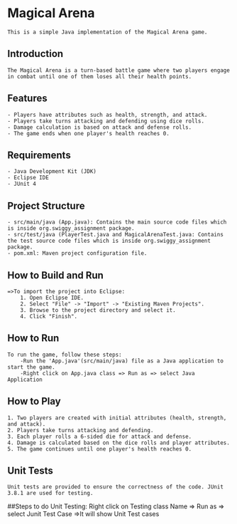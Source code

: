 # Magical Arena
	This is a simple Java implementation of the Magical Arena game.

## Introduction
	The Magical Arena is a turn-based battle game where two players engage in combat until one of them loses all their health points.
	
## Features

	- Players have attributes such as health, strength, and attack.
	- Players take turns attacking and defending using dice rolls.
	- Damage calculation is based on attack and defense rolls.
	- The game ends when one player's health reaches 0.
	
## Requirements
	- Java Development Kit (JDK)
	- Eclipse IDE
	- JUnit 4
	
## Project Structure
	- src/main/java (App.java): Contains the main source code files which is inside org.swiggy_assignment package. 
	- src/test/java (PlayerTest.java and MagicalArenaTest.java: Contains the test source code files which is inside org.swiggy_assignment package. 
	- pom.xml: Maven project configuration file.

## How to Build and Run
	=>To import the project into Eclipse:
		1. Open Eclipse IDE.
		2. Select "File" -> "Import" -> "Existing Maven Projects".
		3. Browse to the project directory and select it.
		4. Click "Finish".
		
## How to Run
	To run the game, follow these steps:
		-Run the 'App.java'(src/main/java) file as a Java application to start the game.
		-Right click on App.java class => Run as => select Java Application
		
## How to Play
	1. Two players are created with initial attributes (health, strength, and attack).
	2. Players take turns attacking and defending.
	3. Each player rolls a 6-sided die for attack and defense.
	4. Damage is calculated based on the dice rolls and player attributes.
	5. The game continues until one player's health reaches 0.
	
## Unit Tests
	Unit tests are provided to ensure the correctness of the code. JUnit 3.8.1 are used for testing.
	
##Steps to do Unit Testing:
	Right click on Testing class Name => Run as => select Junit Test Case =>It will show Unit Test cases
